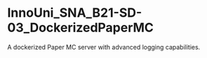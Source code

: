 # InnoUni_SNA_B21-SD-03_DockerizedPaperMC
A dockerized Paper MC server with advanced logging capabilities.

